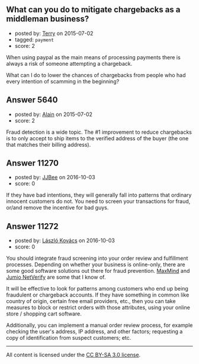 ## What can you do to mitigate chargebacks as a middleman business?

- posted by: [Terry](https://stackexchange.com/users/5877277/terry) on 2015-07-02
- tagged: `payment`
- score: 2

When using paypal as the main means of processing payments there is always a risk of someone attempting a chargeback.

What can I do to lower the chances of chargebacks from people who had every intention of scamming in the beginning?


## Answer 5640

- posted by: [Alain](https://stackexchange.com/users/21866/alain) on 2015-07-02
- score: 2

Fraud detection is a wide topic. The #1 improvement to reduce chargebacks is to only accept to ship items to the verified address of the buyer (the one that matches their billing address).


## Answer 11270

- posted by: [JJBee](https://stackexchange.com/users/6998558/jjbee) on 2016-10-03
- score: 0

If they have bad intentions, they will generally fall into patterns that ordinary innocent customers do not. You need to screen your transactions for fraud, or/and remove the incentive for bad guys.


## Answer 11272

- posted by: [László Kovács](https://stackexchange.com/users/9064103/l-szl-kov-cs) on 2016-10-03
- score: 0

<p>You should integrate fraud screening into your order review and fulfillment processes. Depending on whether your business is online-only, there are some good software solutions out there for fraud prevention. <a href="http://maxmind.com" rel="nofollow">MaxMind</a> and <a href="https://www.jumio.com/netverify/" rel="nofollow">Jumio NetVerify</a> are some that I know of. </p>

<p>It will be effective to look for patterns among customers who end up being fraudulent or chargeback accounts. If they have something in common like country of origin, certain free email providers, etc., then you can take measures to block or restrict orders with those attributes, using your online store / shopping cart software.</p>

<p>Additionally, you can implement a manual order review process, for example checking the user's address, IP address, and other factors; requesting a copy of identification from suspect customers; etc.</p>




---

All content is licensed under the [CC BY-SA 3.0 license](https://creativecommons.org/licenses/by-sa/3.0/).
